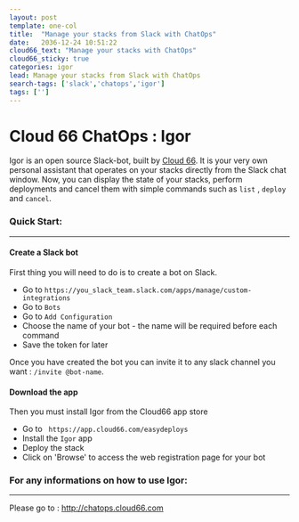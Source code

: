 ```yaml
---
layout: post
template: one-col
title:  "Manage your stacks from Slack with ChatOps"
date:   2036-12-24 10:51:22
cloud66_text: "Manage your stacks with ChatOps"
cloud66_sticky: true
categories: igor
lead: Manage your stacks from Slack with ChatOps
search-tags: ['slack','chatops','igor']
tags: ['']
---
```


# Cloud 66 ChatOps : Igor
Igor is an open source Slack-bot, built by [Cloud 66](http://www.cloud66.com/?utm_source=gh&utm_medium=ghp&utm_campaign=igor). It is your very own personal assistant that operates on your stacks directly from the Slack chat window. Now, you can display the state of your stacks, perform deployments and cancel them with simple commands such as `list` , `deploy` and `cancel`.


### Quick Start:
__________________________________________________________________
#### Create a Slack bot

First thing you will need to do is to create a bot on Slack.
- Go to `https://you_slack_team.slack.com/apps/manage/custom-integrations`
- Go to `Bots`
- Go to `Add Configuration`
- Choose the name of your bot - the name will be required before each command
- Save the token for later

Once you have created the bot you can invite it to any slack channel you want : `/invite @bot-name`.

#### Download the app

Then you must install Igor from the Cloud66 app store
-   Go to ` https://app.cloud66.com/easydeploys`
-   Install the `Igor` app
-   Deploy the stack
-   Click on 'Browse' to access the web registration page for your bot

### For any informations on how to use Igor:
__________________________________________________________________

Please go to : http://chatops.cloud66.com
